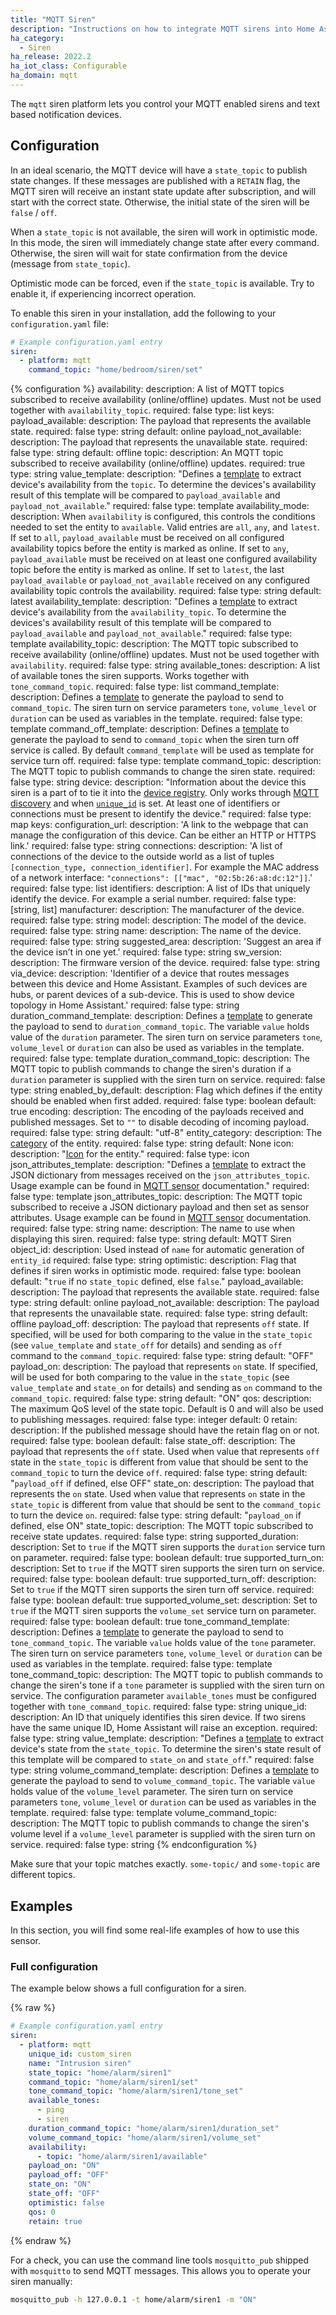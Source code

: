 ```yaml
---
title: "MQTT Siren"
description: "Instructions on how to integrate MQTT sirens into Home Assistant."
ha_category:
  - Siren
ha_release: 2022.2
ha_iot_class: Configurable
ha_domain: mqtt
---
```


The `mqtt` siren platform lets you control your MQTT enabled sirens and text based notification devices.

## Configuration

In an ideal scenario, the MQTT device will have a `state_topic` to publish state changes. If these messages are published with a `RETAIN` flag, the MQTT siren will receive an instant state update after subscription, and will start with the correct state. Otherwise, the initial state of the siren will be `false` / `off`.

When a `state_topic` is not available, the siren will work in optimistic mode. In this mode, the siren will immediately change state after every command. Otherwise, the siren will wait for state confirmation from the device (message from `state_topic`).

Optimistic mode can be forced, even if the `state_topic` is available. Try to enable it, if experiencing incorrect operation.

To enable this siren in your installation, add the following to your `configuration.yaml` file:

```yaml
# Example configuration.yaml entry
siren:
  - platform: mqtt
    command_topic: "home/bedroom/siren/set"
```

{% configuration %}
availability:
  description: A list of MQTT topics subscribed to receive availability (online/offline) updates. Must not be used together with `availability_topic`.
  required: false
  type: list
  keys:
    payload_available:
      description: The payload that represents the available state.
      required: false
      type: string
      default: online
    payload_not_available:
      description: The payload that represents the unavailable state.
      required: false
      type: string
      default: offline
    topic:
      description: An MQTT topic subscribed to receive availability (online/offline) updates.
      required: true
      type: string
    value_template:
      description: "Defines a [template](/docs/configuration/templating/#processing-incoming-data) to extract device's availability from the `topic`. To determine the devices's availability result of this template will be compared to `payload_available` and `payload_not_available`."
      required: false
      type: template
availability_mode:
  description: When `availability` is configured, this controls the conditions needed to set the entity to `available`. Valid entries are `all`, `any`, and `latest`. If set to `all`, `payload_available` must be received on all configured availability topics before the entity is marked as online. If set to `any`, `payload_available` must be received on at least one configured availability topic before the entity is marked as online. If set to `latest`, the last `payload_available` or `payload_not_available` received on any configured availability topic controls the availability.
  required: false
  type: string
  default: latest
availability_template:
  description: "Defines a [template](/docs/configuration/templating/#processing-incoming-data) to extract device's availability from the `availability_topic`. To determine the devices's availability result of this template will be compared to `payload_available` and `payload_not_available`."
  required: false
  type: template
availability_topic:
  description: The MQTT topic subscribed to receive availability (online/offline) updates. Must not be used together with `availability`.
  required: false
  type: string
available_tones:
  description: A list of available tones the siren supports. Works together with `tone_command_topic`.
  required: false
  type: list
command_template:
  description: Defines a [template](/docs/configuration/templating/#processing-incoming-data) to generate the payload to send to `command_topic`. The siren turn on service parameters `tone`, `volume_level` or `duration` can be used as variables in the template.
  required: false
  type: template
command_off_template:
  description: Defines a [template](/docs/configuration/templating/#processing-incoming-data) to generate the payload to send to `command_topic` when the siren turn off service is called. By default `command_template` will be used as template for service turn off.
  required: false
  type: template
command_topic:
  description: The MQTT topic to publish commands to change the siren state.
  required: false
  type: string
device:
  description: "Information about the device this siren is a part of to tie it into the [device registry](https://developers.home-assistant.io/docs/en/device_registry_index.html). Only works through [MQTT discovery](/docs/mqtt/discovery/) and when [`unique_id`](#unique_id) is set. At least one of identifiers or connections must be present to identify the device."
  required: false
  type: map
  keys:
    configuration_url:
      description: 'A link to the webpage that can manage the configuration of this device. Can be either an HTTP or HTTPS link.'
      required: false
      type: string
    connections:
      description: 'A list of connections of the device to the outside world as a list of tuples `[connection_type, connection_identifier]`. For example the MAC address of a network interface: `"connections": [["mac", "02:5b:26:a8:dc:12"]]`.'
      required: false
      type: list
    identifiers:
      description: A list of IDs that uniquely identify the device. For example a serial number.
      required: false
      type: [string, list]
    manufacturer:
      description: The manufacturer of the device.
      required: false
      type: string
    model:
      description: The model of the device.
      required: false
      type: string
    name:
      description: The name of the device.
      required: false
      type: string
    suggested_area:
      description: 'Suggest an area if the device isn’t in one yet.'
      required: false
      type: string
    sw_version:
      description: The firmware version of the device.
      required: false
      type: string
    via_device:
      description: 'Identifier of a device that routes messages between this device and Home Assistant. Examples of such devices are hubs, or parent devices of a sub-device. This is used to show device topology in Home Assistant.'
      required: false
      type: string
duration_command_template:
  description: Defines a [template](/docs/configuration/templating/#processing-incoming-data) to generate the payload to send to `duration_command_topic`. The variable `value` holds value of the `duration` parameter. The siren turn on service parameters `tone`, `volume_level` or `duration` can also be used as variables in the template.
  required: false
  type: template
duration_command_topic:
  description: The MQTT topic to publish commands to change the siren's duration if a `duration` parameter is supplied with the siren turn on service.
  required: false
  type: string
enabled_by_default:
  description: Flag which defines if the entity should be enabled when first added.
  required: false
  type: boolean
  default: true
encoding:
  description: The encoding of the payloads received and published messages. Set to `""` to disable decoding of incoming payload.
  required: false
  type: string
  default: "utf-8"
entity_category:
  description: The [category](https://developers.home-assistant.io/docs/core/entity#generic-properties) of the entity.
  required: false
  type: string
  default: None
icon:
  description: "[Icon](/docs/configuration/customizing-devices/#icon) for the entity."
  required: false
  type: icon
json_attributes_template:
  description: "Defines a [template](/docs/configuration/templating/#processing-incoming-data) to extract the JSON dictionary from messages received on the `json_attributes_topic`. Usage example can be found in [MQTT sensor](/integrations/sensor.mqtt/#json-attributes-template-configuration) documentation."
  required: false
  type: template
json_attributes_topic:
  description: The MQTT topic subscribed to receive a JSON dictionary payload and then set as sensor attributes. Usage example can be found in [MQTT sensor](/integrations/sensor.mqtt/#json-attributes-topic-configuration) documentation.
  required: false
  type: string
name:
  description: The name to use when displaying this siren.
  required: false
  type: string
  default: MQTT Siren
object_id:
  description: Used instead of `name` for automatic generation of `entity_id`
  required: false
  type: string
optimistic:
  description: Flag that defines if siren works in optimistic mode.
  required: false
  type: boolean
  default: "`true` if no `state_topic` defined, else `false`."
payload_available:
  description: The payload that represents the available state.
  required: false
  type: string
  default: online
payload_not_available:
  description: The payload that represents the unavailable state.
  required: false
  type: string
  default: offline
payload_off:
  description: The payload that represents `off` state. If specified, will be used for both comparing to the value in the `state_topic` (see `value_template` and `state_off` for details) and sending as `off` command to the `command_topic`.
  required: false
  type: string
  default: "OFF"
payload_on:
  description: The payload that represents `on` state. If specified, will be used for both comparing to the value in the `state_topic` (see `value_template` and `state_on`  for details) and sending as `on` command to the `command_topic`.
  required: false
  type: string
  default: "ON"
qos:
  description: The maximum QoS level of the state topic. Default is 0 and will also be used to publishing messages.
  required: false
  type: integer
  default: 0
retain:
  description: If the published message should have the retain flag on or not.
  required: false
  type: boolean
  default: false
state_off:
  description: The payload that represents the `off` state. Used when value that represents `off` state in the `state_topic` is different from value that should be sent to the `command_topic` to turn the device `off`.
  required: false
  type: string
  default: "`payload_off` if defined, else OFF"
state_on:
  description: The payload that represents the `on` state. Used when value that represents `on` state in the `state_topic` is different from value that should be sent to the `command_topic` to turn the device `on`.
  required: false
  type: string
  default: "`payload_on` if defined, else ON"
state_topic:
  description: The MQTT topic subscribed to receive state updates.
  required: false
  type: string
supported_duration:
  description: Set to `true` if the MQTT siren supports the `duration` service turn on parameter.
  required: false
  type: boolean
  default: true
supported_turn_on:
  description: Set to `true` if the MQTT siren supports the siren turn on service.
  required: false
  type: boolean
  default: true
supported_turn_off:
  description: Set to `true` if the MQTT siren supports the siren turn off service.
  required: false
  type: boolean
  default: true
supported_volume_set:
  description: Set to `true` if the MQTT siren supports the `volume_set` service turn on parameter.
  required: false
  type: boolean
  default: true
tone_command_template:
  description: Defines a [template](/docs/configuration/templating/#processing-incoming-data) to generate the payload to send to `tone_command_topic`. The variable `value` holds value of the `tone` parameter. The siren turn on service parameters `tone`, `volume_level` or `duration` can be used as variables in the template.
  required: false
  type: template
tone_command_topic:
  description: The MQTT topic to publish commands to change the siren's tone if a `tone` parameter is supplied with the siren turn on service. The configuration parameter `available_tones` must be configured together with `tone_command_topic`.
  required: false
  type: string
unique_id:
  description: An ID that uniquely identifies this siren device. If two sirens have the same unique ID, Home Assistant will raise an exception.
  required: false
  type: string
value_template:
  description: "Defines a [template](/docs/configuration/templating/#processing-incoming-data) to extract device's state from the `state_topic`. To determine the siren's state result of this template will be compared to `state_on` and `state_off`."
  required: false
  type: string
volume_command_template:
  description: Defines a [template](/docs/configuration/templating/#processing-incoming-data) to generate the payload to send to `volume_command_topic`. The variable `value` holds value of the `volume_level` parameter. The siren turn on service parameters `tone`, `volume_level` or `duration` can be used as variables in the template.
  required: false
  type: template
volume_command_topic:
  description: The MQTT topic to publish commands to change the siren's volume level if a `volume_level` parameter is supplied with the siren turn on service.
  required: false
  type: string
{% endconfiguration %}

<div class='note warning'>

Make sure that your topic matches exactly. `some-topic/` and `some-topic` are different topics.

</div>

## Examples

In this section, you will find some real-life examples of how to use this sensor.

### Full configuration

The example below shows a full configuration for a siren.

{% raw %}

```yaml
# Example configuration.yaml entry
siren:
  - platform: mqtt
    unique_id: custom_siren
    name: "Intrusion siren"
    state_topic: "home/alarm/siren1"
    command_topic: "home/alarm/siren1/set"
    tone_command_topic: "home/alarm/siren1/tone_set"
    available_tones:
      - ping
      - siren
    duration_command_topic: "home/alarm/siren1/duration_set"
    volume_command_topic: "home/alarm/siren1/volume_set"
    availability:
      - topic: "home/alarm/siren1/available"
    payload_on: "ON"
    payload_off: "OFF"
    state_on: "ON"
    state_off: "OFF"
    optimistic: false
    qos: 0
    retain: true
```

{% endraw %}

For a check, you can use the command line tools `mosquitto_pub` shipped with `mosquitto` to send MQTT messages. This allows you to operate your siren manually:

```bash
mosquitto_pub -h 127.0.0.1 -t home/alarm/siren1 -m "ON"
```
